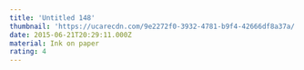 ```yaml
---
title: 'Untitled 148'
thumbnail: 'https://ucarecdn.com/9e2272f0-3932-4781-b9f4-42666df8a37a/'
date: 2015-06-21T20:29:11.000Z
material: Ink on paper
rating: 4
---
```

